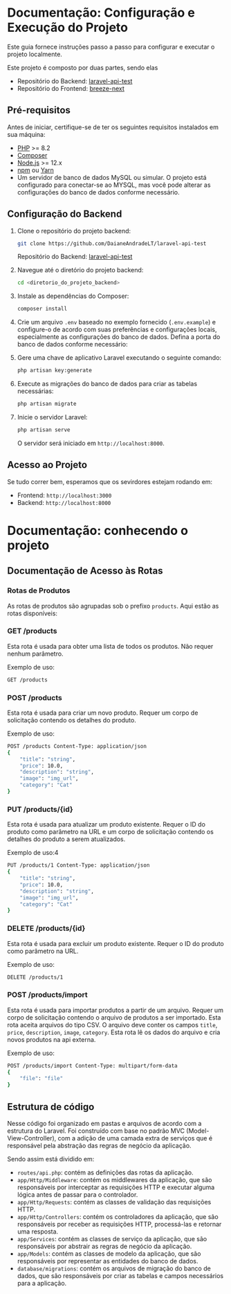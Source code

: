 # Documentação: Configuração e Execução do Projeto

Este guia fornece instruções passo a passo para configurar e executar o projeto localmente.

Este projeto é composto por duas partes, sendo elas
- Repositório do Backend: [laravel-api-test](https://github.com/DaianeAndradeLT/laravel-api-test )
- Repositório do Frontend: [breeze-next](https://github.com/DaianeAndradeLT/breeze-next)
## Pré-requisitos

Antes de iniciar, certifique-se de ter os seguintes requisitos instalados em sua máquina:

- [PHP](https://www.php.net/) >= 8.2
- [Composer](https://getcomposer.org/)
- [Node.js](https://nodejs.org/) >= 12.x
- [npm](https://www.npmjs.com/) ou [Yarn](https://yarnpkg.com/)
- Um servidor de banco de dados MySQL ou simular. O projeto está configurado para conectar-se ao MYSQL, mas você pode alterar as configurações do banco de dados conforme necessário.


## Configuração do Backend

1. Clone o repositório do projeto backend:

    ```bash
    git clone https://github.com/DaianeAndradeLT/laravel-api-test 
    ```

    Repositório do Backend: [laravel-api-test](https://github.com/DaianeAndradeLT/laravel-api-test )


2. Navegue até o diretório do projeto backend:

    ```bash
    cd <diretorio_do_projeto_backend>
    ```

3. Instale as dependências do Composer:

    ```bash
    composer install
    ```

4. Crie um arquivo `.env` baseado no exemplo fornecido (`.env.example`) e configure-o de acordo com suas preferências e configurações locais, especialmente as configurações do banco de dados. Defina a porta do banco de dados conforme necessário:

5. Gere uma chave de aplicativo Laravel executando o seguinte comando:

    ```bash
    php artisan key:generate
    ```

6. Execute as migrações do banco de dados para criar as tabelas necessárias:

    ```bash
    php artisan migrate
    ```

7. Inicie o servidor Laravel:

    ```bash
    php artisan serve
    ```

    O servidor será iniciado em `http://localhost:8000`.

## Acesso ao Projeto

Se tudo correr bem, esperamos que os sevirdores estejam rodando em:

- Frontend: `http://localhost:3000`
- Backend: `http://localhost:8000`

# Documentação: conhecendo o projeto 


## Documentação de Acesso às Rotas

### Rotas de Produtos
As rotas de produtos são agrupadas sob o prefixo `products`. Aqui estão as rotas disponíveis:

### GET /products

Esta rota é usada para obter uma lista de todos os produtos. Não requer nenhum parâmetro.

Exemplo de uso:
```bash
GET /products
```

### POST /products

Esta rota é usada para criar um novo produto. Requer um corpo de solicitação contendo os detalhes do produto.

Exemplo de uso:
```bash
POST /products Content-Type: application/json
{
    "title": "string",
    "price": 10.0,
    "description": "string",
    "image": "img_url",
    "category": "Cat"
}
```

### PUT /products/{id}

Esta rota é usada para atualizar um produto existente. Requer o ID do produto como parâmetro na URL e um corpo de solicitação contendo os detalhes do produto a serem atualizados.

Exemplo de uso:4
```bash
PUT /products/1 Content-Type: application/json
{
    "title": "string",
    "price": 10.0,
    "description": "string",
    "image": "img_url",
    "category": "Cat"
}
```

### DELETE /products/{id}

Esta rota é usada para excluir um produto existente. Requer o ID do produto como parâmetro na URL.

Exemplo de uso:
```bash
DELETE /products/1
```

### POST /products/import

Esta rota é usada para importar produtos a partir de um arquivo. Requer um corpo de solicitação contendo o arquivo de produtos a ser importado.
Esta rota aceita arquivos do tipo CSV. O arquivo deve conter os campos `title`, `price`, `description`, `image`, `category`.
Esta rota lê os dados do arquivo e cria novos produtos na api externa. 

Exemplo de uso:
```bash
POST /products/import Content-Type: multipart/form-data
{
    "file": "file"
}
```

## Estrutura de código 

Nesse código foi organizado em pastas e arquivos de acordo com a estrutura do Laravel. 
Foi construído com base no padrão MVC (Model-View-Controller), com a adição de uma camada extra de serviços que é responsável pela abstração das regras de negócio da aplicação.

Sendo assim está dividido em: 

- `routes/api.php`: contém as definições das rotas da aplicação.
- `app/Http/Middleware`: contém os middlewares da aplicação, que são responsáveis por interceptar as requisições HTTP e executar alguma lógica antes de passar para o controlador.
- `app/Http/Requests`: contém as classes de validação das requisições HTTP.
- `app/Http/Controllers`: contém os controladores da aplicação, que são responsáveis por receber as requisições HTTP, processá-las e retornar uma resposta.
- `app/Services`: contém as classes de serviço da aplicação, que são responsáveis por abstrair as regras de negócio da aplicação.
- `app/Models`: contém as classes de modelo da aplicação, que são responsáveis por representar as entidades do banco de dados.
- `database/migrations`: contém os arquivos de migração do banco de dados, que são responsáveis por criar as tabelas e campos necessários para a aplicação.

